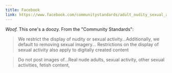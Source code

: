 ```yaml
---
title: Facebook
link: https://www.facebook.com/communitystandards/adult_nudity_sexual_activity
---
```


_Woof._ This one's a doozy. From the "Community Standards":

> We restrict the display of nudity or sexual activity...Additionally, we default to removing sexual imagery...
> Restrictions on the display of sexual activity also apply to digitally created content

> Do not post images of...Real nude adults, sexual activity, other sexual activities, fetish content,

